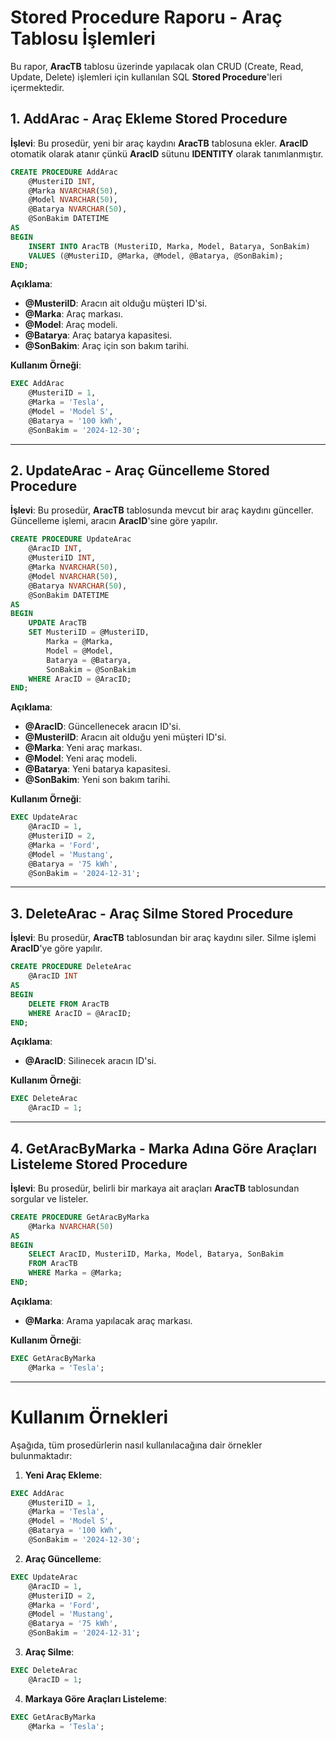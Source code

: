 # Stored Procedure Raporu - Araç Tablosu İşlemleri

Bu rapor, **AracTB** tablosu üzerinde yapılacak olan CRUD (Create, Read, Update, Delete) işlemleri için kullanılan SQL **Stored Procedure**'leri içermektedir.

## 1. **AddArac** - Araç Ekleme Stored Procedure

**İşlevi**: Bu prosedür, yeni bir araç kaydını **AracTB** tablosuna ekler. **AracID** otomatik olarak atanır çünkü **AracID** sütunu **IDENTITY** olarak tanımlanmıştır.

```sql
CREATE PROCEDURE AddArac
    @MusteriID INT,
    @Marka NVARCHAR(50),
    @Model NVARCHAR(50),
    @Batarya NVARCHAR(50),
    @SonBakim DATETIME
AS
BEGIN
    INSERT INTO AracTB (MusteriID, Marka, Model, Batarya, SonBakim)
    VALUES (@MusteriID, @Marka, @Model, @Batarya, @SonBakim);
END;
```

**Açıklama**:  
- **@MusteriID**: Aracın ait olduğu müşteri ID'si.
- **@Marka**: Araç markası.
- **@Model**: Araç modeli.
- **@Batarya**: Araç batarya kapasitesi.
- **@SonBakim**: Araç için son bakım tarihi.

**Kullanım Örneği**:

```sql
EXEC AddArac 
    @MusteriID = 1,  
    @Marka = 'Tesla',  
    @Model = 'Model S',  
    @Batarya = '100 kWh',  
    @SonBakim = '2024-12-30';
```

---

## 2. **UpdateArac** - Araç Güncelleme Stored Procedure

**İşlevi**: Bu prosedür, **AracTB** tablosunda mevcut bir araç kaydını günceller. Güncelleme işlemi, aracın **AracID**'sine göre yapılır.

```sql
CREATE PROCEDURE UpdateArac
    @AracID INT,
    @MusteriID INT,
    @Marka NVARCHAR(50),
    @Model NVARCHAR(50),
    @Batarya NVARCHAR(50),
    @SonBakim DATETIME
AS
BEGIN
    UPDATE AracTB
    SET MusteriID = @MusteriID,
        Marka = @Marka,
        Model = @Model,
        Batarya = @Batarya,
        SonBakim = @SonBakim
    WHERE AracID = @AracID;
END;
```

**Açıklama**:  
- **@AracID**: Güncellenecek aracın ID'si.
- **@MusteriID**: Aracın ait olduğu yeni müşteri ID'si.
- **@Marka**: Yeni araç markası.
- **@Model**: Yeni araç modeli.
- **@Batarya**: Yeni batarya kapasitesi.
- **@SonBakim**: Yeni son bakım tarihi.

**Kullanım Örneği**:

```sql
EXEC UpdateArac
    @AracID = 1,  
    @MusteriID = 2,  
    @Marka = 'Ford',  
    @Model = 'Mustang',  
    @Batarya = '75 kWh',  
    @SonBakim = '2024-12-31';
```

---

## 3. **DeleteArac** - Araç Silme Stored Procedure

**İşlevi**: Bu prosedür, **AracTB** tablosundan bir araç kaydını siler. Silme işlemi **AracID**'ye göre yapılır.

```sql
CREATE PROCEDURE DeleteArac
    @AracID INT
AS
BEGIN
    DELETE FROM AracTB
    WHERE AracID = @AracID;
END;
```

**Açıklama**:  
- **@AracID**: Silinecek aracın ID'si.

**Kullanım Örneği**:

```sql
EXEC DeleteArac 
    @AracID = 1;
```

---

## 4. **GetAracByMarka** - Marka Adına Göre Araçları Listeleme Stored Procedure

**İşlevi**: Bu prosedür, belirli bir markaya ait araçları **AracTB** tablosundan sorgular ve listeler.

```sql
CREATE PROCEDURE GetAracByMarka
    @Marka NVARCHAR(50)
AS
BEGIN
    SELECT AracID, MusteriID, Marka, Model, Batarya, SonBakim
    FROM AracTB
    WHERE Marka = @Marka;
END;
```

**Açıklama**:  
- **@Marka**: Arama yapılacak araç markası.

**Kullanım Örneği**:

```sql
EXEC GetAracByMarka 
    @Marka = 'Tesla';
```

---

# Kullanım Örnekleri

Aşağıda, tüm prosedürlerin nasıl kullanılacağına dair örnekler bulunmaktadır:

1. **Yeni Araç Ekleme**:

```sql
EXEC AddArac 
    @MusteriID = 1,  
    @Marka = 'Tesla',  
    @Model = 'Model S',  
    @Batarya = '100 kWh',  
    @SonBakim = '2024-12-30';
```

2. **Araç Güncelleme**:

```sql
EXEC UpdateArac
    @AracID = 1,  
    @MusteriID = 2,  
    @Marka = 'Ford',  
    @Model = 'Mustang',  
    @Batarya = '75 kWh',  
    @SonBakim = '2024-12-31';
```

3. **Araç Silme**:

```sql
EXEC DeleteArac 
    @AracID = 1;
```

4. **Markaya Göre Araçları Listeleme**:

```sql
EXEC GetAracByMarka 
    @Marka = 'Tesla';
```

